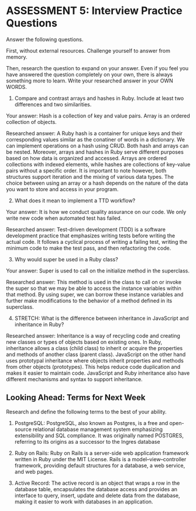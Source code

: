 # ASSESSMENT 5: Interview Practice Questions

Answer the following questions.

First, without external resources. Challenge yourself to answer from memory.

Then, research the question to expand on your answer. Even if you feel you have answered the question completely on your own, there is always something more to learn. Write your researched answer in your OWN WORDS.

1. Compare and contrast arrays and hashes in Ruby. Include at least two differences and two similarities.

Your answer: Hash is a collection of key and value pairs. Array is an ordered collection of objects. 

Researched answer: A Ruby hash is a container for unique keys and their corresponding values similar as the conatiner of words in a dictionary. We can implement operations on a hash using CRUD. Both hash and arrays can be nested. Moreover, arrays and hashes in Ruby serve different purposes based on how data is organized and accessed. Arrays are ordered collections with indexed elements, while hashes are collections of key-value pairs without a specific order. It is important to note however, both structures support iteration and the mixing of various data types. The choice between using an array or a hash depends on the nature of the data you want to store and access in your program.

2. What does it mean to implement a TTD workflow?

Your answer: It is how we conduct quality assurance on our code. We only write new code when automated test has failed. 

Researched answer: Test-driven development (TDD) is a software development practice that emphasizes writing tests before writing the actual code. It follows a cyclical process of writing a failing test, writing the minimum code to make the test pass, and then refactoring the code.

3. Why would super be used in a Ruby class?

Your answer: Super is used to call on the initialize method in the superclass. 

Researched answer: This method is used in the class to call on or invoke the super so that we may be able to access the instance variables within that method. By using super,  we can borrow these instance variables and further make modifications to the behavior of a method defined in its superclass.

4. STRETCH: What is the difference between inheritance in JavaScript and inheritance in Ruby?

Researched answer: Inheritance is a way of recycling code and creating new classes  or types of objects based on existing ones. In Ruby, inheritance allows a class (child class) to inherit or acquire the properties and methods of another class (parent class). JavaScript on the other hand uses prototypal inheritance where objects inherit properties and methods from other objects (prototypes). This helps reduce code duplication and makes it easier to maintain code. JavaScript and Ruby inheritance also have different mechanisms and syntax to support inheritance.  

## Looking Ahead: Terms for Next Week

Research and define the following terms to the best of your ability.

1. PostgreSQL: PostgreSQL, also known as Postgres, is a free and open-source relational database management system emphasizing extensibility and SQL compliance. It was originally named POSTGRES, referring to its origins as a successor to the Ingres database

2. Ruby on Rails: Ruby on Rails is a server-side web application framework written in Ruby under the MIT License. Rails is a model–view–controller framework, providing default structures for a database, a web service, and web pages.

3. Active Record: The active record is an object that wraps a row in the database table, encapsulates the database access and provides an interface to query, insert, update and delete data from the database, making it easier to work with databases in an application.
